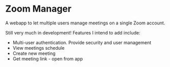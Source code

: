 # Zoom Manager

A webapp to let multiple users manage meetings on a single Zoom account.

Still very much in development! Features I intend to add include:
* Multi-user authentication. Provide security and user management
* View meetings schedule
* Create new meeting
* Get meeting link - open from app
